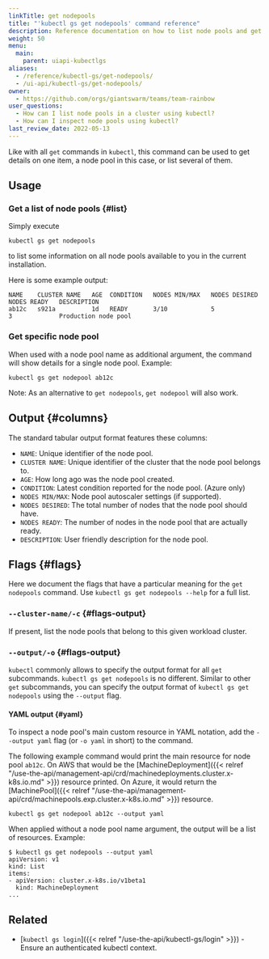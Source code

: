 ```yaml
---
linkTitle: get nodepools
title: "'kubectl gs get nodepools' command reference"
description: Reference documentation on how to list node pools and get details for a single node pool using 'kubectl gs'.
weight: 50
menu:
  main:
    parent: uiapi-kubectlgs
aliases:
  - /reference/kubectl-gs/get-nodepools/
  - /ui-api/kubectl-gs/get-nodepools/
owner:
  - https://github.com/orgs/giantswarm/teams/team-rainbow
user_questions:
  - How can I list node pools in a cluster using kubectl?
  - How can I inspect node pools using kubectl?
last_review_date: 2022-05-13
---
```


Like with all `get` commands in `kubectl`, this command can be used to get details on one item, a node pool in this case, or list several of them.

## Usage

### Get a list of node pools {#list}

Simply execute

```nohighlight
kubectl gs get nodepools
```

to list some information on all node pools available to you in the current installation.

Here is some example output:

```nohighlight
NAME    CLUSTER NAME   AGE  CONDITION   NODES MIN/MAX   NODES DESIRED   NODES READY   DESCRIPTION
ab12c   s921a          1d   READY       3/10            5               3             Production node pool
```

### Get specific node pool

When used with a node pool name as additional argument, the command will show details for a single node pool. Example:

```nohighlight
kubectl gs get nodepool ab12c
```

Note: As an alternative to `get nodepools`, `get nodepool` will also work.

## Output {#columns}

The standard tabular output format features these columns:

- `NAME`: Unique identifier of the node pool.
- `CLUSTER NAME`: Unique identifier of the cluster that the node pool belongs to.
- `AGE`: How long ago was the node pool created.
- `CONDITION`: Latest condition reported for the node pool. (Azure only)
- `NODES MIN/MAX`: Node pool autoscaler settings (if supported).
- `NODES DESIRED`: The total number of nodes that the node pool should have.
- `NODES READY`: The number of nodes in the node pool that are actually ready.
- `DESCRIPTION`: User friendly description for the node pool.

## Flags {#flags}

Here we document the flags that have a particular meaning for the `get nodepools` command. Use `kubectl gs get nodepools --help` for a full list.

### `--cluster-name/-c` {#flags-output}

If present, list the node pools that belong to this given workload cluster.

### `--output/-o` {#flags-output}

`kubectl` commonly allows to specify the output format for all `get` subcommands. `kubectl gs get nodepools` is no different.
Similar to other `get` subcommands, you can specify the output format of `kubectl gs get nodepools` using the `--output` flag.

#### YAML output {#yaml}

To inspect a node pool's main custom resource in YAML notation, add the `--output yaml` flag (or `-o yaml` in short) to the command.

The following example command would print the main resource for node pool `ab12c`. On AWS that would be the [MachineDeployment]({{< relref "/use-the-api/management-api/crd/machinedeployments.cluster.x-k8s.io.md" >}}) resource printed. On Azure, it would return the [MachinePool]({{< relref "/use-the-api/management-api/crd/machinepools.exp.cluster.x-k8s.io.md" >}}) resource.

```nohighlight
kubectl gs get nodepool ab12c --output yaml
```

When applied without a node pool name argument, the output will be a list of resources. Example:

```nohighlight
$ kubectl gs get nodepools --output yaml
apiVersion: v1
kind: List
items:
- apiVersion: cluster.x-k8s.io/v1beta1
  kind: MachineDeployment
...
```

## Related

- [`kubectl gs login`]({{< relref "/use-the-api/kubectl-gs/login" >}}) - Ensure an authenticated kubectl context.

